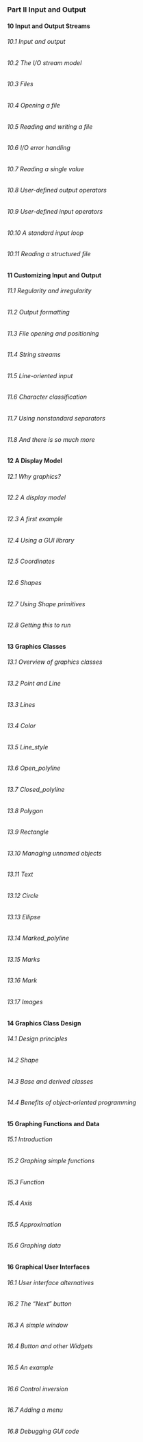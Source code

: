 ### Part II Input and Output

#### 10 Input and Output Streams
###### 10.1 Input and output
###### 10.2 The I/O stream model
###### 10.3 Files
###### 10.4 Opening a file
###### 10.5 Reading and writing a file
###### 10.6 I/O error handling
###### 10.7 Reading a single value
###### 10.8 User-defined output operators
###### 10.9 User-defined input operators
###### 10.10 A standard input loop
###### 10.11 Reading a structured file

#### 11 Customizing Input and Output
###### 11.1 Regularity and irregularity
###### 11.2 Output formatting
###### 11.3 File opening and positioning
###### 11.4 String streams
###### 11.5 Line-oriented input
###### 11.6 Character classification
###### 11.7 Using nonstandard separators
###### 11.8 And there is so much more

#### 12 A Display Model
###### 12.1 Why graphics?
###### 12.2 A display model
###### 12.3 A first example
###### 12.4 Using a GUI library
###### 12.5 Coordinates
###### 12.6 Shapes
###### 12.7 Using Shape primitives
###### 12.8 Getting this to run

#### 13 Graphics Classes
###### 13.1 Overview of graphics classes
###### 13.2 Point and Line
###### 13.3 Lines
###### 13.4 Color
###### 13.5 Line_style
###### 13.6 Open_polyline
###### 13.7 Closed_polyline
###### 13.8 Polygon
###### 13.9 Rectangle
###### 13.10 Managing unnamed objects
###### 13.11 Text
###### 13.12 Circle
###### 13.13 Ellipse
###### 13.14 Marked_polyline
###### 13.15 Marks
###### 13.16 Mark
###### 13.17 Images

#### 14 Graphics Class Design
###### 14.1 Design principles
###### 14.2 Shape
###### 14.3 Base and derived classes
###### 14.4 Benefits of object-oriented programming

#### 15 Graphing Functions and Data
###### 15.1 Introduction
###### 15.2 Graphing simple functions
###### 15.3 Function
###### 15.4 Axis
###### 15.5 Approximation
###### 15.6 Graphing data

#### 16 Graphical User Interfaces
###### 16.1 User interface alternatives
###### 16.2 The “Next” button
###### 16.3 A simple window
###### 16.4 Button and other Widgets
###### 16.5 An example
###### 16.6 Control inversion
###### 16.7 Adding a menu
###### 16.8 Debugging GUI code
